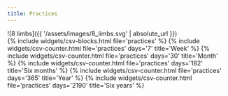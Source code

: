 ```yaml
---
title: Practices
---
```

<div class="center" markdown='1'>
![8 limbs]({{ '/assets/images/8_limbs.svg' | absolute_url }})
</div>
{% include widgets/csv-blocks.html file='practices' %}
{% include widgets/csv-counter.html file='practices' days='7' title='Week' %}
{% include widgets/csv-counter.html file='practices' days='30' title='Month' %}
{% include widgets/csv-counter.html file='practices' days='182' title='Six months' %}
{% include widgets/csv-counter.html file='practices' days='365' title='Year' %}
{% include widgets/csv-counter.html file='practices' days='2190' title='Six years' %}